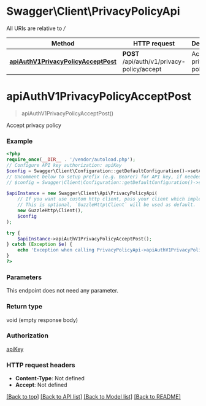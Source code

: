 # Swagger\Client\PrivacyPolicyApi

All URIs are relative to */*

Method | HTTP request | Description
------------- | ------------- | -------------
[**apiAuthV1PrivacyPolicyAcceptPost**](PrivacyPolicyApi.md#apiauthv1privacypolicyacceptpost) | **POST** /api/auth/v1/privacy-policy/accept | Accept privacy policy

# **apiAuthV1PrivacyPolicyAcceptPost**
> apiAuthV1PrivacyPolicyAcceptPost()

Accept privacy policy

### Example
```php
<?php
require_once(__DIR__ . '/vendor/autoload.php');
// Configure API key authorization: apiKey
$config = Swagger\Client\Configuration::getDefaultConfiguration()->setApiKey('Authorization', 'YOUR_API_KEY');
// Uncomment below to setup prefix (e.g. Bearer) for API key, if needed
// $config = Swagger\Client\Configuration::getDefaultConfiguration()->setApiKeyPrefix('Authorization', 'Bearer');

$apiInstance = new Swagger\Client\Api\PrivacyPolicyApi(
    // If you want use custom http client, pass your client which implements `GuzzleHttp\ClientInterface`.
    // This is optional, `GuzzleHttp\Client` will be used as default.
    new GuzzleHttp\Client(),
    $config
);

try {
    $apiInstance->apiAuthV1PrivacyPolicyAcceptPost();
} catch (Exception $e) {
    echo 'Exception when calling PrivacyPolicyApi->apiAuthV1PrivacyPolicyAcceptPost: ', $e->getMessage(), PHP_EOL;
}
?>
```

### Parameters
This endpoint does not need any parameter.

### Return type

void (empty response body)

### Authorization

[apiKey](../../README.md#apiKey)

### HTTP request headers

 - **Content-Type**: Not defined
 - **Accept**: Not defined

[[Back to top]](#) [[Back to API list]](../../README.md#documentation-for-api-endpoints) [[Back to Model list]](../../README.md#documentation-for-models) [[Back to README]](../../README.md)

